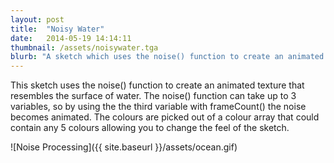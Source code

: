```yaml
---
layout: post
title:  "Noisy Water"
date:   2014-05-19 14:14:11
thumbnail: /assets/noisywater.tga
blurb: "A sketch which uses the noise() function to create an animated texture that resembles the surface of water."
---
```


This sketch uses the noise() function to create an animated texture that resembles the surface of water. The noise() function can take up to 3 variables, so by using the the third variable with frameCount() the noise becomes animated. The colours are picked out of a colour array that could contain any 5 colours allowing you to change the feel of the sketch.

![Noise Processing]({{ site.baseurl }}/assets/ocean.gif)
